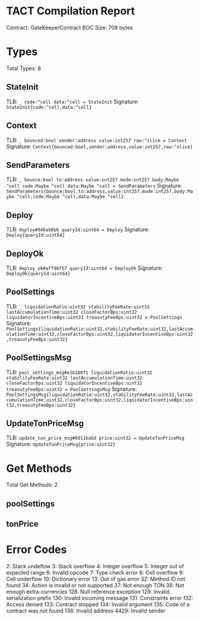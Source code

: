 # TACT Compilation Report
Contract: GateKeeperContract
BOC Size: 708 bytes

# Types
Total Types: 8

## StateInit
TLB: `_ code:^cell data:^cell = StateInit`
Signature: `StateInit{code:^cell,data:^cell}`

## Context
TLB: `_ bounced:bool sender:address value:int257 raw:^slice = Context`
Signature: `Context{bounced:bool,sender:address,value:int257,raw:^slice}`

## SendParameters
TLB: `_ bounce:bool to:address value:int257 mode:int257 body:Maybe ^cell code:Maybe ^cell data:Maybe ^cell = SendParameters`
Signature: `SendParameters{bounce:bool,to:address,value:int257,mode:int257,body:Maybe ^cell,code:Maybe ^cell,data:Maybe ^cell}`

## Deploy
TLB: `deploy#946a98b6 queryId:uint64 = Deploy`
Signature: `Deploy{queryId:uint64}`

## DeployOk
TLB: `deploy_ok#aff90f57 queryId:uint64 = DeployOk`
Signature: `DeployOk{queryId:uint64}`

## PoolSettings
TLB: `_ liquidationRatio:uint32 stabilityFeeRate:uint32 lastAccumulationTime:uint32 closeFactorBps:uint32 liquidatorIncentiveBps:uint32 treasutyFeeBps:uint32 = PoolSettings`
Signature: `PoolSettings{liquidationRatio:uint32,stabilityFeeRate:uint32,lastAccumulationTime:uint32,closeFactorBps:uint32,liquidatorIncentiveBps:uint32,treasutyFeeBps:uint32}`

## PoolSettingsMsg
TLB: `pool_settings_msg#e1b180f1 liquidationRatio:uint32 stabilityFeeRate:uint32 lastAccumulationTime:uint32 closeFactorBps:uint32 liquidatorIncentiveBps:uint32 treasutyFeeBps:uint32 = PoolSettingsMsg`
Signature: `PoolSettingsMsg{liquidationRatio:uint32,stabilityFeeRate:uint32,lastAccumulationTime:uint32,closeFactorBps:uint32,liquidatorIncentiveBps:uint32,treasutyFeeBps:uint32}`

## UpdateTonPriceMsg
TLB: `update_ton_price_msg#0d11babd price:uint32 = UpdateTonPriceMsg`
Signature: `UpdateTonPriceMsg{price:uint32}`

# Get Methods
Total Get Methods: 2

## poolSettings

## tonPrice

# Error Codes
2: Stack undeflow
3: Stack overflow
4: Integer overflow
5: Integer out of expected range
6: Invalid opcode
7: Type check error
8: Cell overflow
9: Cell underflow
10: Dictionary error
13: Out of gas error
32: Method ID not found
34: Action is invalid or not supported
37: Not enough TON
38: Not enough extra-currencies
128: Null reference exception
129: Invalid serialization prefix
130: Invalid incoming message
131: Constraints error
132: Access denied
133: Contract stopped
134: Invalid argument
135: Code of a contract was not found
136: Invalid address
4429: Invalid sender